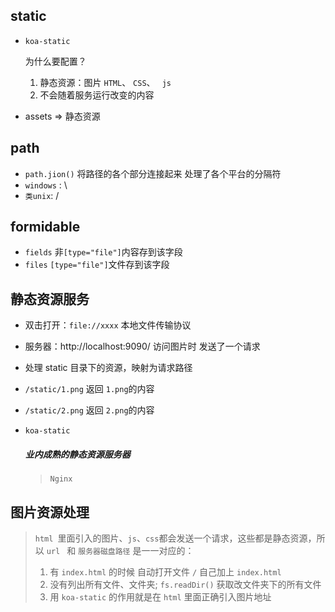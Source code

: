 ## static

- `koa-static`

  为什么要配置？

  1. 静态资源：图片 `HTML`、 `CSS`、 ` js`
  2. 不会随着服务运行改变的内容

- assets => 静态资源



## path

- `path.jion()` 将路径的各个部分连接起来 处理了各个平台的分隔符
- `windows` : \
- `类unix`: /



## formidable

- `fields`  非`[type="file"]`内容存到该字段
- `files` `[type="file"]`文件存到该字段



## 静态资源服务

- 双击打开：`file://xxxx` 本地文件传输协议

- 服务器：http://localhost:9090/ 	访问图片时 发送了一个请求

- 处理 static 目录下的资源，映射为请求路径

- `/static/1.png` 返回 `1.png`的内容

- `/static/2.png` 返回 `2.png`的内容

- `koa-static`

  ##### 业内成熟的静态资源服务器

  >`Nginx`



## 图片资源处理

> `html `里面引入的图片、`js`、`css`都会发送一个请求，这些都是静态资源，所以 `url ` 和 `服务器磁盘路径` 是一一对应的：
>
> 1. 有 `index.html` 的时候 自动打开文件 `/` 自己加上 `index.html`
> 2. 没有列出所有文件、文件夹; `fs.readDir()` 获取改文件夹下的所有文件
> 3. 用 `koa-static` 的作用就是在 `html` 里面正确引入图片地址

